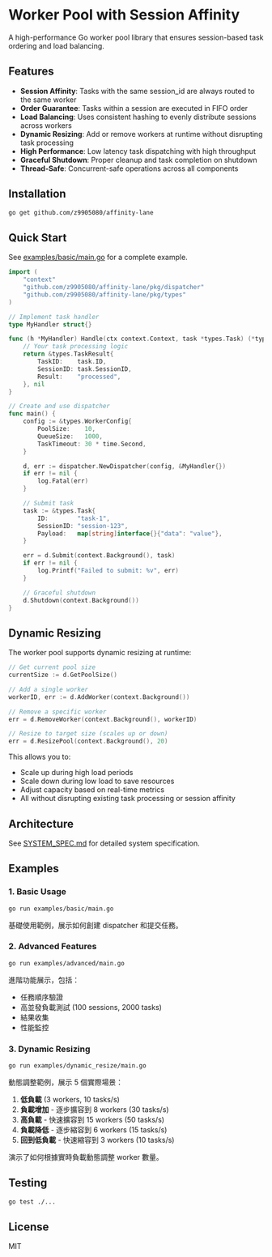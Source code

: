# Worker Pool with Session Affinity

A high-performance Go worker pool library that ensures session-based task ordering and load balancing.

## Features

- **Session Affinity**: Tasks with the same session_id are always routed to the same worker
- **Order Guarantee**: Tasks within a session are executed in FIFO order
- **Load Balancing**: Uses consistent hashing to evenly distribute sessions across workers
- **Dynamic Resizing**: Add or remove workers at runtime without disrupting task processing
- **High Performance**: Low latency task dispatching with high throughput
- **Graceful Shutdown**: Proper cleanup and task completion on shutdown
- **Thread-Safe**: Concurrent-safe operations across all components

## Installation

```bash
go get github.com/z9905080/affinity-lane    
```

## Quick Start

See [examples/basic/main.go](examples/basic/main.go) for a complete example.

```go
import (
    "context"
    "github.com/z9905080/affinity-lane/pkg/dispatcher"
    "github.com/z9905080/affinity-lane/pkg/types"
)

// Implement task handler
type MyHandler struct{}

func (h *MyHandler) Handle(ctx context.Context, task *types.Task) (*types.TaskResult, error) {
    // Your task processing logic
    return &types.TaskResult{
        TaskID:    task.ID,
        SessionID: task.SessionID,
        Result:    "processed",
    }, nil
}

// Create and use dispatcher
func main() {
    config := &types.WorkerConfig{
        PoolSize:    10,
        QueueSize:   1000,
        TaskTimeout: 30 * time.Second,
    }

    d, err := dispatcher.NewDispatcher(config, &MyHandler{})
    if err != nil {
        log.Fatal(err)
    }

    // Submit task
    task := &types.Task{
        ID:        "task-1",
        SessionID: "session-123",
        Payload:   map[string]interface{}{"data": "value"},
    }

    err = d.Submit(context.Background(), task)
    if err != nil {
        log.Printf("Failed to submit: %v", err)
    }

    // Graceful shutdown
    d.Shutdown(context.Background())
}
```

## Dynamic Resizing

The worker pool supports dynamic resizing at runtime:

```go
// Get current pool size
currentSize := d.GetPoolSize()

// Add a single worker
workerID, err := d.AddWorker(context.Background())

// Remove a specific worker
err = d.RemoveWorker(context.Background(), workerID)

// Resize to target size (scales up or down)
err = d.ResizePool(context.Background(), 20)
```

This allows you to:
- Scale up during high load periods
- Scale down during low load to save resources
- Adjust capacity based on real-time metrics
- All without disrupting existing task processing or session affinity

## Architecture

See [SYSTEM_SPEC.md](SYSTEM_SPEC.md) for detailed system specification.

## Examples

### 1. Basic Usage
```bash
go run examples/basic/main.go
```
基礎使用範例，展示如何創建 dispatcher 和提交任務。

### 2. Advanced Features
```bash
go run examples/advanced/main.go
```
進階功能展示，包括：
- 任務順序驗證
- 高並發負載測試 (100 sessions, 2000 tasks)
- 結果收集
- 性能監控

### 3. Dynamic Resizing
```bash
go run examples/dynamic_resize/main.go
```
動態調整範例，展示 5 個實際場景：
1. **低負載** (3 workers, 10 tasks/s)
2. **負載增加** - 逐步擴容到 8 workers (30 tasks/s)
3. **高負載** - 快速擴容到 15 workers (50 tasks/s)
4. **負載降低** - 逐步縮容到 6 workers (15 tasks/s)
5. **回到低負載** - 快速縮容到 3 workers (10 tasks/s)

演示了如何根據實時負載動態調整 worker 數量。

## Testing

```bash
go test ./...
```

## License

MIT
